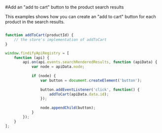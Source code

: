 #Add an "add to cart" button to the product search results

This examples shows how you can create an "add to cart" button for each product in the search results.

```javascript

function addToCart(productId) {
    // the store's implementation of addToCart
}

window.findifyApiRegistry = [
    function (api) {
        api.on(api.events.searchRenderedResults, function (apiData) {
            var node = apiData.node;
            
            if (node) {
                var button = document.createElement('button');
                
                button.addEventListener('click', function() {
                    addToCart(apiData.data.id);
                });
                
                node.appendChild(button);
            }
        });
    }
];
```

